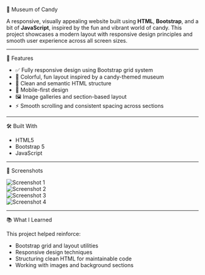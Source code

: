 🎨 Museum of Candy

A responsive, visually appealing website built using **HTML**, **Bootstrap**, and a bit of **JavaScript**, inspired by the fun and vibrant world of candy. This project showcases a modern layout with responsive design principles and smooth user experience across all screen sizes.

---

🚀 Features

- ✅ Fully responsive design using Bootstrap grid system  
- 🎨 Colorful, fun layout inspired by a candy-themed museum  
- 🧱 Clean and semantic HTML structure  
- 📱 Mobile-first design  
- 🖼️ Image galleries and section-based layout  
- ⚡ Smooth scrolling and consistent spacing across sections  

---

🛠️ Built With

- HTML5  
- Bootstrap 5  
- JavaScript  

---

📸 Screenshots

![Screenshot 1](https://github.com/user-attachments/assets/fb10e3af-1f4f-4bbe-b06f-f97024c23e83)  
![Screenshot 2](https://github.com/user-attachments/assets/22430f6d-a1a1-4fde-af6f-0a2514bc3c83)  
![Screenshot 3](https://github.com/user-attachments/assets/0434cc7f-6bcb-46f3-bebc-55425a1ec55a)  
![Screenshot 4](https://github.com/user-attachments/assets/c84055a5-81fb-44a6-80f0-f1e4836582d9)

---

📚 What I Learned

This project helped reinforce:

- Bootstrap grid and layout utilities  
- Responsive design techniques  
- Structuring clean HTML for maintainable code  
- Working with images and background sections  

